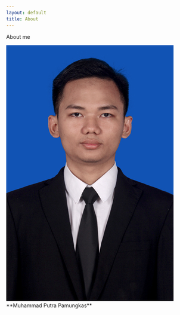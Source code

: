 ```yaml
---
layout: default
title: About
---
```


About me

<img src="/images/foto.jpg" class="right" />
**Muhammad Putra Pamungkas** 
